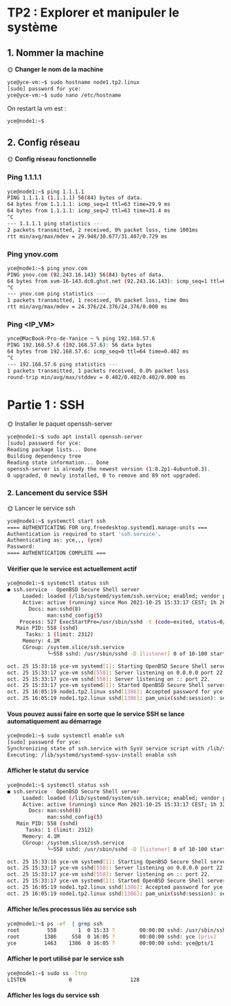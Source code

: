 # TP2 : Explorer et manipuler le système

## 1. Nommer la machine

🌞 **Changer le nom de la machine**
```bash
yce@yce-vm:~$ sudo hostname node1.tp2.linux
[sudo] password for yce: 
yce@yce-vm:~$ sudo nano /etc/hostname
```
On restart la vm est :
```bash
yce@node1:~$ 
```
## 2. Config réseau

🌞 **Config réseau fonctionnelle**
### Ping 1.1.1.1
```bash
yce@node1:~$ ping 1.1.1.1
PING 1.1.1.1 (1.1.1.1) 56(84) bytes of data.
64 bytes from 1.1.1.1: icmp_seq=1 ttl=63 time=29.9 ms
64 bytes from 1.1.1.1: icmp_seq=2 ttl=63 time=31.4 ms
^C
--- 1.1.1.1 ping statistics ---
2 packets transmitted, 2 received, 0% packet loss, time 1001ms
rtt min/avg/max/mdev = 29.948/30.677/31.407/0.729 ms
```
### Ping ynov.com
```bash
yce@node1:~$ ping ynov.com
PING ynov.com (92.243.16.143) 56(84) bytes of data.
64 bytes from xvm-16-143.dc0.ghst.net (92.243.16.143): icmp_seq=1 ttl=63 time=24.4 ms
^C
--- ynov.com ping statistics ---
1 packets transmitted, 1 received, 0% packet loss, time 0ms
rtt min/avg/max/mdev = 24.376/24.376/24.376/0.000 ms
```
### Ping <IP_VM>
```bash
ynce@MacBook-Pro-de-Yanice ~ % ping 192.168.57.6
PING 192.168.57.6 (192.168.57.6): 56 data bytes
64 bytes from 192.168.57.6: icmp_seq=0 ttl=64 time=0.402 ms
^C
--- 192.168.57.6 ping statistics ---
1 packets transmitted, 1 packets received, 0.0% packet loss
round-trip min/avg/max/stddev = 0.402/0.402/0.402/0.000 ms
```
# Partie 1 : SSH

🌞 Installer le paquet openssh-server
```bash
yce@node1:~$ sudo apt install openssh-server
[sudo] password for yce: 
Reading package lists... Done
Building dependency tree       
Reading state information... Done
openssh-server is already the newest version (1:8.2p1-4ubuntu0.3).
0 upgraded, 0 newly installed, 0 to remove and 89 not upgraded.
```
### 2. Lancement du service SSH

🌞 Lancer le service ssh
```bash
yce@node1:~$ systemctl start ssh
==== AUTHENTICATING FOR org.freedesktop.systemd1.manage-units ===
Authentication is required to start 'ssh.service'.
Authenticating as: yce,,, (yce)
Password: 
==== AUTHENTICATION COMPLETE ===
```
#### Vérifier que le service est actuellement actif 
```bash
yce@node1:~$ systemctl status ssh
● ssh.service - OpenBSD Secure Shell server
     Loaded: loaded (/lib/systemd/system/ssh.service; enabled; vendor preset: enabled)
     Active: active (running) since Mon 2021-10-25 15:33:17 CEST; 1h 26min ago
       Docs: man:sshd(8)
             man:sshd_config(5)
    Process: 527 ExecStartPre=/usr/sbin/sshd -t (code=exited, status=0/SUCCESS)
   Main PID: 558 (sshd)
      Tasks: 1 (limit: 2312)
     Memory: 4.1M
     CGroup: /system.slice/ssh.service
             └─558 sshd: /usr/sbin/sshd -D [listener] 0 of 10-100 startups

oct. 25 15:33:16 yce-vm systemd[1]: Starting OpenBSD Secure Shell server...
oct. 25 15:33:17 yce-vm sshd[558]: Server listening on 0.0.0.0 port 22.
oct. 25 15:33:17 yce-vm sshd[558]: Server listening on :: port 22.
oct. 25 15:33:17 yce-vm systemd[1]: Started OpenBSD Secure Shell server.
oct. 25 16:05:19 node1.tp2.linux sshd[1386]: Accepted password for yce from 192.168.57.1 port 57428 ssh2
oct. 25 16:05:19 node1.tp2.linux sshd[1386]: pam_unix(sshd:session): session opened for user yce by (uid=0)
```
#### Vous pouvez aussi faire en sorte que le service SSH se lance automatiquement au démarrage
```bash
yce@node1:~$ sudo systemctl enable ssh
[sudo] password for yce: 
Synchronizing state of ssh.service with SysV service script with /lib/systemd/systemd-sysv-install.
Executing: /lib/systemd/systemd-sysv-install enable ssh
```
#### Afficher le statut du service
```bash
yce@node1:~$ systemctl status ssh
● ssh.service - OpenBSD Secure Shell server
     Loaded: loaded (/lib/systemd/system/ssh.service; enabled; vendor preset: enabled)
     Active: active (running) since Mon 2021-10-25 15:33:17 CEST; 1h 32min ago
       Docs: man:sshd(8)
             man:sshd_config(5)
   Main PID: 558 (sshd)
      Tasks: 1 (limit: 2312)
     Memory: 4.1M
     CGroup: /system.slice/ssh.service
             └─558 sshd: /usr/sbin/sshd -D [listener] 0 of 10-100 startups

oct. 25 15:33:16 yce-vm systemd[1]: Starting OpenBSD Secure Shell server...
oct. 25 15:33:17 yce-vm sshd[558]: Server listening on 0.0.0.0 port 22.
oct. 25 15:33:17 yce-vm sshd[558]: Server listening on :: port 22.
oct. 25 15:33:17 yce-vm systemd[1]: Started OpenBSD Secure Shell server.
oct. 25 16:05:19 node1.tp2.linux sshd[1386]: Accepted password for yce from 192.168.57.1 port 57428 ssh2
oct. 25 16:05:19 node1.tp2.linux sshd[1386]: pam_unix(sshd:session): session opened for user yce by (uid=0)
```
#### Afficher le/les processus liés au service ssh
```bash
yce@node1:~$ ps -ef  | grep ssh
root         558       1  0 15:33 ?        00:00:00 sshd: /usr/sbin/sshd -D [listener] 0 of 10-100 startups
root        1386     558  0 16:05 ?        00:00:00 sshd: yce [priv]
yce         1463    1386  0 16:05 ?        00:00:00 sshd: yce@pts/1
```

#### Afficher le port utilisé par le service ssh
```bash
yce@node1:~$ sudo ss -ltnp
LISTEN              0                   128                                       [::]:22                                     [::]:*                 users:(("sshd",pid=558,fd=4))
```
#### Afficher les logs du service ssh
```bash

```

